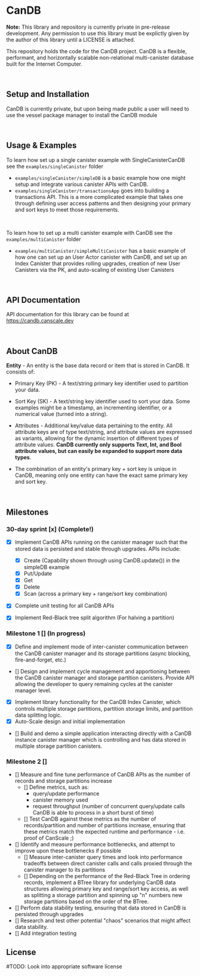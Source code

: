 # CanDB
**Note:** This library and repository is currently private in pre-release development. Any permission to use this library must be explictly given by the author of this library until a LICENSE is attached.

This repository holds the code for the CanDB project. CanDB is a flexible, performant, and horizontally scalable non-relational multi-canister database built for the Internet Computer.

<br/>

## Setup and Installation

CanDB is currently private, but upon being made public a user will need
to use the vessel package manager to install the CanDB module

<br/>

## Usage & Examples

To learn how set up a single canister example with SingleCanisterCanDB see the `examples/singleCanister` folder 
* `examples/singleCanister/simpleDB` is a basic example how one might setup and integrate various canister APIs with CanDB.
* `examples/singleCanister/transactionsApp` goes into building a transactions API. This is a more complicated example that takes one through defining user access patterns and then designing your primary and sort keys to meet those requirements.

<br/>

To learn how to set up a multi canister example with CanDB see the `examples/multiCanister` folder
* `examples/multiCanister/simpleMultiCanister` has a basic example of how one can set up an User Actor canister with CanDB, and set up an Index Canister that provides rolling upgrades, creation of new User Canisters via the PK, and auto-scaling of existing User Canisters

<br/>

## API Documentation

API documentation for this library can be found at https://candb.canscale.dev 

<br/>

## About CanDB 

**Entity** - An entity is the base data record or item that is stored in CanDB. It consists of:
  - Primary Key (PK) - A text/string primary key identifier used to partition your data. 
  - Sort Key (SK) - A text/string key identifier used to sort your data. Some examples might be a timestamp, an incrementing identifier, or a numerical value (turned into a string). 
  - Attributes - Additional key/value data pertaining to the entity. All attribute keys are of type text/string, and attribute values are expressed as variants, allowing for the dynamic insertion of different types of attribute values. **CanDB currently only supports Text, Int, and Bool attribute values, but can easily be expanded to support more data types**. 
  
  - The combination of an entity's primary key + sort key is unique in CanDB, meaning only one entity can have the exact same primary key and sort key.

<br/>

## Milestones 

### 30-day sprint [x] (Complete!)

- [x] Implement CanDB APIs running on the canister manager such that the stored data is persisted and stable through upgrades. APIs include:
  - [x] Create (Capability shown through using CanDB.update()) in the simpleDB example
  - [x] Put/Update
  - [x] Get 
  - [x] Delete
  - [x] Scan (across a primary key + range/sort key combination)
- [x] Complete unit testing for all CanDB APIs
- [x] Implement Red-Black tree split algorithm (For halving a partition)


### Milestone 1 [] (In progress)
- [x] Define and implement mode of inter-canister communication between the CanDB canister manager and its storage partitions (async blocking, fire-and-forget, etc.)
- [] Design and implement cycle management and apportioning between the CanDB canister manager and storage partition canisters. Provide API allowing the developer to query remaining cycles at the canister manager level.
- [x] Implement library functionality for the CanDB Index Canister, which controls multiple storage partitions, partition storage limits, and partition data splitting logic.
- [x] Auto-Scale design and initial implementation
- [] Build and demo a simple application interacting directly with a CanDB instance canister manager which is controlling and has data stored in multiple storage partition canisters.

### Milestone 2 []
- [] Measure and fine tune performance of CanDB APIs as the number of records and storage partitions increase
  - [] Define metrics, such as:
    - query/update performance
    - canister memory used
    - request throughput (number of concurrent query/update calls CanDB is able to process in a short burst of time)
  - [] Test CanDB against these metrics as the number of records/partition and number of partitions increase, ensuring that these metrics match the expected runtime and performance - i.e. proof of CanScale ;)
- [] Identify and measure performance bottlenecks, and attempt to improve upon these bottlenecks if possible
  - [] Measure inter-canister query times and look into performance tradeoffs between direct canister calls and calls proxied through the canister manager to its partitions
  - [] Depending on the performance of the Red-Black Tree in ordering records, implement a BTree library for underlying CanDB data structures allowing primary key and range/sort key access, as well as splitting a storage partition and spinning up "n" numbers new storage partitions based on the order of the BTree.
- [] Perform data stability testing, ensuring that data stored in CanDB is persisted through upgrades
- [] Research and test other potential "chaos" scenarios that might affect data stability.
- [] Add integration testing


## License

\#TODO: Look into appropriate software license
